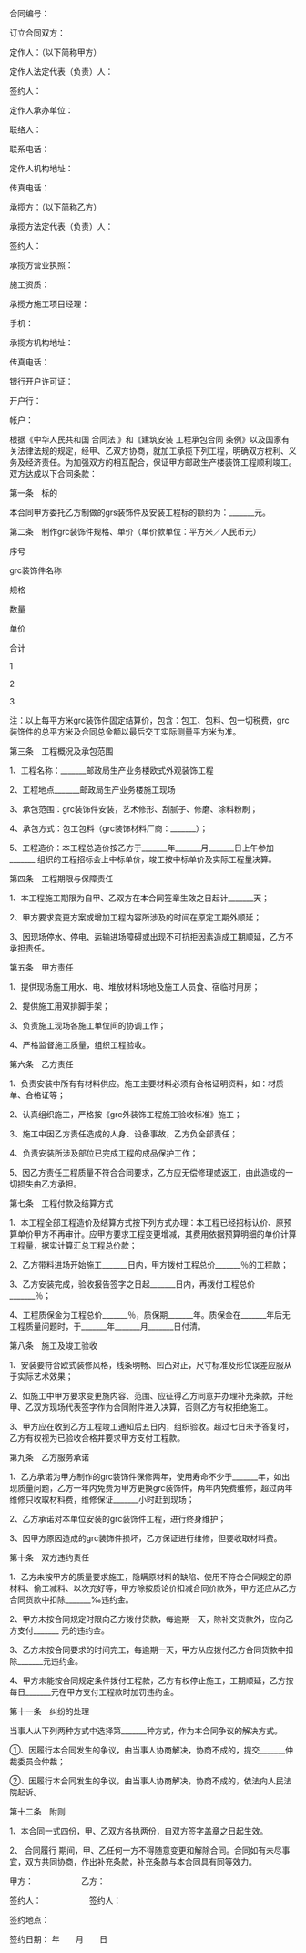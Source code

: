 
 



合同编号：




订立合同双方：




定作人：（以下简称甲方）




定作人法定代表（负责）人：




签约人：




定作人承办单位：　　　　　　　




联络人：




联系电话：




定作人机构地址：　　




传真电话：　




承揽方：（以下简称乙方）




承揽方法定代表（负责）人：




签约人：




承揽方营业执照：




施工资质：




承揽方施工项目经理：




手机：




承揽方机构地址：




传真电话：




银行开户许可证：　　　　　　　




开户行：　　




帐户：　　




根据《中华人民共和国
合同法
》和《建筑安装
工程承包合同
条例》以及国家有关法律法规的规定，经甲、乙双方协商，就加工承揽下列工程，明确双方权利、义务及经济责任。为加强双方的相互配合，保证甲方邮政生产楼装饰工程顺利竣工。双方达成以下合同条款：




第一条　标的




本合同甲方委托乙方制做的grs装饰件及安装工程标的额约为：_______元。




第二条　制作grc装饰件规格、单价（单价款单位：平方米／人民币元）












 

  

   
序号


   
grc装饰件名称


   
规格


   
数量


   
单价


   
合计


  

  

   
1


   



   



   



   



   



  

  

   
2


   



   



   



   



   



  

  

   
3


   



   



   



   



   



  

 







注：以上每平方米grc装饰件固定结算价，包含：包工、包料、包一切税费，grc装饰件的总平方米及合同总金额以最后交工实际测量平方米为准。




第三条　工程概况及承包范围




1、工程名称：_______邮政局生产业务楼欧式外观装饰工程




2、工程地点_______邮政局生产业务楼施工现场




3、承包范围：grc装饰件安装，艺术修形、刮腻子、修磨、涂料粉刷；




4、承包方式：包工包料（grc装饰材料厂商：_______）；




5、工程造价：本工程总造价按乙方于_______年_______月_______日上午参加_______ 组织的工程招标会上中标单价，竣工按中标单价及实际工程量决算。




第四条　工程期限与保障责任




1、本工程施工期限为自甲、乙双方在本合同签章生效之日起计_______天；




2、甲方要求变更方案或增加工程内容所涉及的时间在原定工期外顺延；




3、因现场停水、停电、运输进场障碍或出现不可抗拒因素造成工期顺延，乙方不承担责任。




第五条　甲方责任




1、提供现场施工用水、电、堆放材料场地及施工人员食、宿临时用房；




2、提供施工用双排脚手架；




3、负责施工现场各施工单位间的协调工作；




4、严格监督施工质量，组织工程验收。




第六条　乙方责任




1、负责安装中所有有材料供应。施工主要材料必须有合格证明资料，如：材质单、合格证等；




2、认真组织施工，严格按《grc外装饰工程施工验收标准》施工；




3、施工中因乙方责任造成的人身、设备事故，乙方负全部责任；




4、负责安装所涉及部位已完成工程的成品保护工作；




5、因乙方责任工程质量不符合合同要求，乙方应无偿修理或返工，由此造成的一切损失由乙方承担。




第七条　工程付款及结算方式




1、本工程全部工程造价及结算方式按下列方式办理：本工程已经招标认价、原预算单价甲方不再审计。应甲方要求工程变更增减，其费用依据预算明细的单价计算工程量，据实计算汇总工程总价款；




2、乙方带料进场开始施工_______日内，甲方拨付工程总价_______％的工程款；




3、乙方安装完成，验收报告签字之日起_______日内，再拨付工程总价_______％；




4、工程质保金为工程总价_______％，质保期_______年。质保金在_______年后无工程质量问题时，于_______年_______月_______日付清。




第八条　施工及竣工验收




1、安装要符合欧式装修风格，线条明畅、凹凸对正，尺寸标准及形位误差应服从于实际艺术效果；




2、如施工中甲方要求变更施内容、范围、应征得乙方同意并办理补充条款，并经甲、乙双方现场代表签字作为合同附件进入决算，否则乙方有权拒绝施工。




3、甲方应在收到乙方工程竣工通知后五日内，组织验收。超过七日未予答复时，乙方有权视为已验收合格并要求甲方支付工程款。




第九条　乙方服务承诺




1、乙方承诺为甲方制作的grc装饰件保修两年，使用寿命不少于_______年，如出现质量问题，乙方一年内免费为甲方更换grc装饰件，两年内免费维修，超过两年维修只收取材料费，维修保证_______小时赶到现场；




2、乙方承诺对本单位安装的grc装饰件工程，进行终身维护；




3、因甲方原因造成的grc装饰件损坏，乙方保证进行维修，但要收取材料费。




第十条　双方违约责任




1、乙方未按甲方的质量要求施工，隐瞒原材料的缺陷、使用不符合合同规定的原材料、偷工减料、以次充好等，甲方除按质论价扣减合同价款外，甲方还应从乙方合同货款中扣除_______‰违约金。




2、甲方未按合同规定时限向乙方拨付货款，每逾期一天，除补交货款外，应向乙方支付_______ 元的违约金。




3、乙方未按合同要求的时间完工，每逾期一天，甲方从应拨付乙方合同货款中扣除_______元违约金。




4、甲方未能按合同规定条件拨付工程款，乙方有权停止施工，工期顺延，乙方按每日_______元在甲方支付工程款时加罚违约金。




第十一条　纠纷的处理




当事人从下列两种方式中选择第_______种方式，作为本合同争议的解决方式。




①、因履行本合同发生的争议，由当事人协商解决，协商不成的，提交_______仲裁委员会仲裁；




②、因履行本合同发生的争议，由当事人协商解决，协商不成的，依法向人民法院起诉。




第十二条　附则




1、本合同一式四份，甲、乙双方各执两份，自双方签字盖章之日起生效。




2、
合同履行
期间，甲、乙任何一方不得随意变更和解除合同。合同如有未尽事宜，双方共同协商，作出补充条款，补充条款与本合同具有同等效力。




甲方：　　　　　　乙方：




签约人：　　　　　　签约人：




签约地点：




签约日期： 年　　月　　日 





 


 

 
 
 
 
 
  


  
 

  


  


  
 
 
 
 

